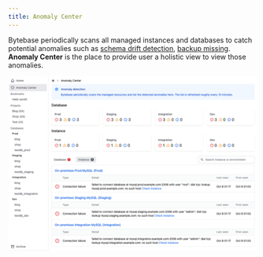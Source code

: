 ```yaml
---
title: Anomaly Center
---
```


Bytebase periodically scans all managed instances and databases to catch potential anomalies such as [schema drift detection](/docs/features/drift-detection), [backup missing](/docs/features/backup-and-restore#detect-missing-backup). **Anomaly Center** is the place to provide user a holistic view to view those anomalies.

![anomaly-center](/static/docs/anomaly-center.png)